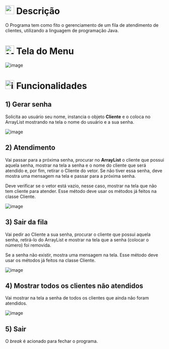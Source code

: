 # <img src="https://github.com/user-attachments/assets/caabfdf0-0f9e-44a3-8200-c6579fe87887" alt="speech bubble" width="28"> Descrição
O Programa tem como fito o gerenciamento de um fila de atendimento de clientes, utilizando a linguagem de programação Java.

# <img src="https://github.com/user-attachments/assets/bbcdf893-ff78-464c-a248-75fc69288bf4" alt="Menu" width="28"> Tela do Menu
![image](https://github.com/user-attachments/assets/eb6b269c-333b-4a8f-bf10-b320e7bcbd46)

# <img src="https://github.com/user-attachments/assets/bcc13508-9dd5-494a-aee7-797736c6bf4c" alt="java icon" width="28"> Funcionalidades

## 1) Gerar senha
Solicita ao usuário seu nome, instancia o objeto **Cliente** e o coloca no ArrayList mostrando na tela o nome do usuário e a sua senha.

![image](https://github.com/user-attachments/assets/2b08a15c-d737-4db3-8726-c885263ed681)

## 2) Atendimento
Vai passar para a próxima senha, procurar no **ArrayList** o cliente que possui aquela senha, mostrar na tela a senha e o nome do cliente que será atendido
e, por fim, retirar o Cliente do vetor. Se não tiver essa senha, deve mostra uma mensagem na tela e passar para a próxima senha. 

Deve verificar se o vetor está vazio, nesse caso, mostrar na tela que não tem cliente para atender. Esse método deve usar os métodos já feitos na classe Cliente.

![image](https://github.com/user-attachments/assets/06ce0a39-3e1c-43f9-bf9b-2a8c33658135)

## 3) Sair da fila
Vai pedir ao Cliente a sua senha, procurar o cliente que possui aquela senha, retirá-lo do ArrayList e mostrar na tela que a senha (colocar o número) foi
removida. 

Se a senha não existir, mostra uma mensagem na tela. Esse método deve usar os métodos já feitos na classe Cliente.

![image](https://github.com/user-attachments/assets/543950c1-bdb1-48d8-ba89-1f7754c1cafd)

## 4) Mostrar todos os clientes não atendidos
Vai mostrar na tela a senha de todos os clientes que ainda não foram atendidos.

![image](https://github.com/user-attachments/assets/0bd4691c-3524-4063-b526-f3be6f4217ed)

## 5) Sair
O _break_ é acionado para fechar o programa.


